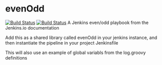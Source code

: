 # evenOdd
[![Build Status](http://jenkins.kumulus.co:8080/buildStatus/icon?job=libraries)](http://jenkins.kumulus.co:8080/job/libraries/)
[![Build Status](http://ec2-34-207-70-141.compute-1.amazonaws.com:8080/buildStatus/icon?job=libraries)](http://ec2-34-207-70-141.compute-1.amazonaws.com:8080/job/libraries/)
A Jenkins even/odd playbook from the Jenkins.io documentation

Add this as a shared library called evenOdd in your jenkins
instance, and then instantiate the pipeline in your project Jenkinsfile

This will also use an example of global variabls from the log.groovy
definitions
